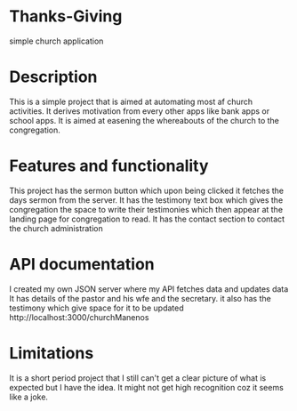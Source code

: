 # Thanks-Giving
simple church application

# Description
This is a simple project that is aimed at automating most af church activities. It derives motivation from every other apps like bank apps or school apps. It is aimed at easening the whereabouts of the church to the congregation.

# Features and functionality
This project has the sermon button which upon being clicked it fetches the days sermon from the server.
It has the testimony text box which gives the congregation the space to write their testimonies which then appear at the landing page for congregation to read.
It has the contact section to contact the church administration

# API documentation
I created my own JSON server where my API fetches data and updates data
It has details of the pastor and his wfe and the secretary. it also has the testimony which give space for it to be updated
 http://localhost:3000/churchManenos

 # Limitations
 It is a short period project that I still can't get a clear picture of what is expected but I have the idea. It might not get high recognition coz it seems like a joke.
